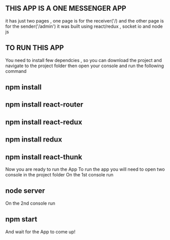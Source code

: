 ## THIS APP IS A ONE MESSENGER APP
it has just two pages , one page is for the receiver('/) and the other page is for the sender('/admin')
it was built using react/redux  , socket io and node js

## TO RUN THIS APP
You need to install few dependcies , so you can download the project and navigate to the project folder then open your console and run the following command
## npm install
## npm install react-router 
## npm install react-redux 
## npm install redux
## npm install react-thunk

Now you are ready to run the App
To run the app you will need to open two console in the project folder 
On the 1st console  run 
## node server
On the 2nd console run
## npm start

And wait for the App to come up!


<!-- You can learn more in the [Create React App documentation](https://facebook.github.io/create-react-app/docs/getting-started). -->